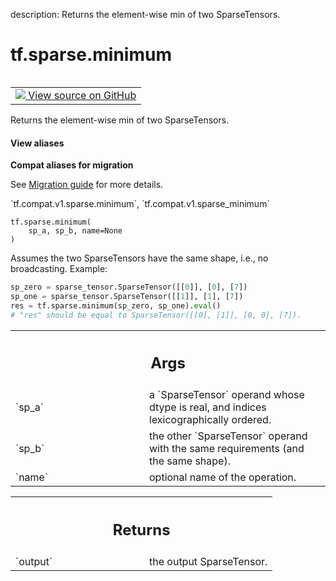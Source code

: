 description: Returns the element-wise min of two SparseTensors.

<div itemscope itemtype="http://developers.google.com/ReferenceObject">
<meta itemprop="name" content="tf.sparse.minimum" />
<meta itemprop="path" content="Stable" />
</div>

# tf.sparse.minimum

<!-- Insert buttons and diff -->

<table class="tfo-notebook-buttons tfo-api nocontent" align="left">
<td>
  <a target="_blank" href="https://github.com/tensorflow/tensorflow/blob/r2.2/tensorflow/python/ops/sparse_ops.py#L2522-L2557">
    <img src="https://www.tensorflow.org/images/GitHub-Mark-32px.png" />
    View source on GitHub
  </a>
</td>
</table>



Returns the element-wise min of two SparseTensors.

<section class="expandable">
  <h4 class="showalways">View aliases</h4>
  <p>
<b>Compat aliases for migration</b>
<p>See
<a href="https://www.tensorflow.org/guide/migrate">Migration guide</a> for
more details.</p>
<p>`tf.compat.v1.sparse.minimum`, `tf.compat.v1.sparse_minimum`</p>
</p>
</section>

<pre class="devsite-click-to-copy prettyprint lang-py tfo-signature-link">
<code>tf.sparse.minimum(
    sp_a, sp_b, name=None
)
</code></pre>



<!-- Placeholder for "Used in" -->

Assumes the two SparseTensors have the same shape, i.e., no broadcasting.
Example:

```python
sp_zero = sparse_tensor.SparseTensor([[0]], [0], [7])
sp_one = sparse_tensor.SparseTensor([[1]], [1], [7])
res = tf.sparse.minimum(sp_zero, sp_one).eval()
# "res" should be equal to SparseTensor([[0], [1]], [0, 0], [7]).
```

<!-- Tabular view -->
 <table class="responsive fixed orange">
<colgroup><col width="214px"><col></colgroup>
<tr><th colspan="2"><h2 class="add-link">Args</h2></th></tr>

<tr>
<td>
`sp_a`
</td>
<td>
a `SparseTensor` operand whose dtype is real, and indices
lexicographically ordered.
</td>
</tr><tr>
<td>
`sp_b`
</td>
<td>
the other `SparseTensor` operand with the same requirements (and the
same shape).
</td>
</tr><tr>
<td>
`name`
</td>
<td>
optional name of the operation.
</td>
</tr>
</table>



<!-- Tabular view -->
 <table class="responsive fixed orange">
<colgroup><col width="214px"><col></colgroup>
<tr><th colspan="2"><h2 class="add-link">Returns</h2></th></tr>

<tr>
<td>
`output`
</td>
<td>
the output SparseTensor.
</td>
</tr>
</table>

